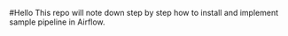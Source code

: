 #Hello
This repo will note down step by step how to install and implement sample pipeline in Airflow.
